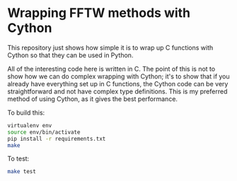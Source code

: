 # Wrapping FFTW methods with Cython

This repository just shows how simple it is to wrap up C functions with Cython so that they can be used in Python.

All of the interesting code here is written in C. The point of this is not to show how we can do complex wrapping with
Cython; it's to show that if you already have everything set up in C functions, the Cython code can be very straightforward and not have complex type definitions. This is my preferred method of using Cython, as it gives the best performance.

To build this:

```bash
virtualenv env
source env/bin/activate
pip install -r requirements.txt
make
```

To test:

```bash
make test
```

